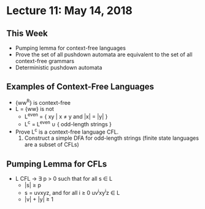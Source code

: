 # Lecture 11: May 14, 2018
## This Week
* Pumping lemma for context-free languages
* Prove the set of all pushdown automata are equivalent to the set of all context-free grammars
* Deterministic pushdown automata
## Examples of Context-Free Languages
* {ww<sup>R</sup>} is context-free
* L = {ww} is not
  * L<sup>even</sup> = { xy | x ≠ y and |x| = |y| }
  * L<sup>c</sup> = L<sup>even</sup> ∪ { odd-length strings }
* Prove L<sup>c</sup> is a context-free language CFL. 
  1. Construct a simple DFA for odd-length strings (finite state languages are a subset of CFLs)
## Pumping Lemma for CFLs
* L CFL →	∃ p > 0 such that for all s ∈ L
  * |s| ≥ p
  * s = uvxyz, and for all i ≥ 0 uv<sup>i</sup>xy<sup>i</sup>z ∈ L
  * |v| + |y| ≥ 1
